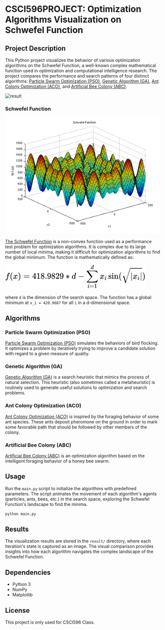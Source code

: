 # CSCI596PROJECT: Optimization Algorithms Visualization on Schwefel Function

## Project Description

This Python project visualizes the behavior of various optimization algorithms on the Schwefel Function, a well-known complex mathematical function used in optimization and computational intelligence research. The project compares the performance and search patterns of four distinct algorithms: [Particle Swarm Optimization (PSO)](https://github.com/HanxiangLiu/CSCI596PROJECT#particle-swarm-optimization-pso), [Genetic Algorithm (GA)](https://github.com/HanxiangLiu/CSCI596PROJECT#genetic-algorithm-ga), [Ant Colony Optimization (ACO)](https://github.com/HanxiangLiu/CSCI596PROJECT#ant-colony-optimization-aco), and [Artificial Bee Colony (ABC)](https://github.com/HanxiangLiu/CSCI596PROJECT#artificial-bee-colony-abc).

![result](result/wdnmd.gif)

### Schwefel Function


![schwef](img/schwef.png)

[The Schwefel Function](https://www.sfu.ca/~ssurjano/schwef.html) is a non-convex function used as a performance test problem for optimization algorithms. It is complex due to its large number of local minima, making it difficult for optimization algorithms to find the global minimum. The function is mathematically defined as:

![func1](img/func.svg)

where `d` is the dimension of the search space. The function has a global minimum at `x_i = 420.9687` for all `i` in a d-dimensional space.

## Algorithms

### Particle Swarm Optimization (PSO)

[Particle Swarm Optimization (PSO)](https://en.wikipedia.org/wiki/Particle_swarm_optimization) simulates the behaviors of bird flocking. It optimizes a problem by iteratively trying to improve a candidate solution with regard to a given measure of quality.

### Genetic Algorithm (GA)

[Genetic Algorithm (GA)](https://en.wikipedia.org/wiki/Genetic_algorithm) is a search heuristic that mimics the process of natural selection. This heuristic (also sometimes called a metaheuristic) is routinely used to generate useful solutions to optimization and search problems.

### Ant Colony Optimization (ACO)

[Ant Colony Optimization (ACO)](https://en.wikipedia.org/wiki/Ant_colony_optimization_algorithms) is inspired by the foraging behavior of some ant species. These ants deposit pheromone on the ground in order to mark some favorable path that should be followed by other members of the colony.

### Artificial Bee Colony (ABC)

[Artificial Bee Colony (ABC)](https://en.wikipedia.org/wiki/Artificial_bee_colony_algorithm) is an optimization algorithm based on the intelligent foraging behavior of a honey bee swarm.

## Usage

Run the `main.py` script to initialize the algorithms with predefined parameters. The script animates the movement of each algorithm's agents (particles, ants, bees, etc.) in the search space, exploring the Schwefel Function's landscape to find the minima.

```bash
python main.py

```

## Results

The visualization results are stored in the `result/` directory, where each iteration's state is captured as an image. The visual comparison provides insights into how each algorithm navigates the complex landscape of the Schwefel Function.

## Dependencies

-   Python 3
-   NumPy
-   Matplotlib

## License

This project is only used for CSCI596 Class.